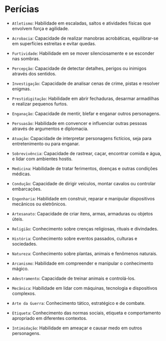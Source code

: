 # Perícias

- `Atletismo`: Habilidade em escaladas, saltos e atividades físicas que envolvem força e agilidade.

- `Acrobacia`: Capacidade de realizar manobras acrobáticas, equilibrar-se em superfícies estreitas e evitar quedas.

- `Furtividade`: Habilidade em se mover silenciosamente e se esconder nas sombras.

- `Percepção`: Capacidade de detectar detalhes, perigos ou inimigos através dos sentidos.

- `Investigação`: Capacidade de analisar cenas de crime, pistas e resolver enigmas.

- `Prestidigitação`: Habilidade em abrir fechaduras, desarmar armadilhas e realizar pequenos furtos.

- `Enganação`: Capacidade de mentir, blefar e enganar outros personagens.

- `Persuasão`: Habilidade em convencer e influenciar outras pessoas através de argumentos e diplomacia.

- `Atuação`: Capacidade de interpretar personagens fictícios, seja para entretenimento ou para enganar.

- `Sobrevivência`: Capacidade de rastrear, caçar, encontrar comida e água, e lidar com ambientes hostis.

- `Medicina`: Habilidade de tratar ferimentos, doenças e outras condições médicas.

- `Condução`: Capacidade de dirigir veículos, montar cavalos ou controlar embarcações.

- `Engenharia`: Habilidade em construir, reparar e manipular dispositivos mecânicos ou eletrônicos.

- `Artesanato`: Capacidade de criar itens, armas, armaduras ou objetos úteis.

- `Religião`: Conhecimento sobre crenças religiosas, rituais e divindades.

- `História`: Conhecimento sobre eventos passados, culturas e sociedades.

- `Natureza`: Conhecimento sobre plantas, animais e fenômenos naturais.

- `Arcanismo`: Habilidade em compreender e manipular o conhecimento mágico.

- `Adestramento`: Capacidade de treinar animais e controlá-los.

- `Mecânica`: Habilidade em lidar com máquinas, tecnologia e dispositivos complexos.

- `Arte da Guerra`: Conhecimento tático, estratégico e de combate.

- `Etiqueta`: Conhecimento das normas sociais, etiqueta e comportamento apropriado em diferentes contextos.

- `Intimidação`: Habilidade em ameaçar e causar medo em outros personagens.
